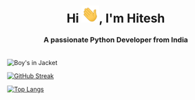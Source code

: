 <h1 align="center">Hi <img src="https://raw.githubusercontent.com/benbahrenburg/benbahrenburg/main/assets/wave.gif" width="40" alt="Boy's in Jacket">, I'm Hitesh</h1>
<h3 align="center">A passionate Python Developer from India</h3><br>
<img align="center" src="https://devtechnosys.com/insights/wp-content/uploads/2022/02/MEAN-Stack-Work.gif" alt="Boy's in Jacket"><br>

[![GitHub Streak](https://streak-stats.demolab.com/?user=Hvshitesh&theme=tokyonight-duo)](https://git.io/streak-stats)

[![Top Langs](https://github-readme-stats.vercel.app/api/top-langs/?username=Hvshitesh&layout=compact&theme=tokyonight-duo)](https://github.com/anuraghazra/github-readme-stats)
